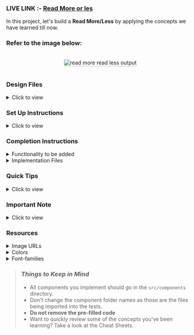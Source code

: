 ### LIVE LINK :- <a href='https://prashread.ccbp.tech/'>Read More or les</a>

In this project, let's build a **Read More/Less** by applying the concepts we have learned till now.

### Refer to the image below:

<br/>
<div style="text-align: center;">
    <img src="https://assets.ccbp.in/frontend/content/react-js-hooks/read-more-less-output-v0.gif" alt="read more read less output" style="max-width:70%;box-shadow:0 2.8px 2.2px rgba(0, 0, 0, 0.12)">
</div>
<br/>

### Design Files

<details>
<summary>Click to view</summary>

- [Extra Small (Size < 576px) and Small (Size >= 576px)](https://assets.ccbp.in/frontend/content/react-js-hooks/read-more-less-sm-outputs-v0.png)
- [Medium (Size >= 768px), Large (Size >= 992px) and Extra Large (Size >= 1200px) - Read Less](https://assets.ccbp.in/frontend/content/react-js-hooks/read-less-lg-output-v0.png)
- [Medium (Size >= 768px), Large (Size >= 992px) and Extra Large (Size >= 1200px) - Read More](https://assets.ccbp.in/frontend/content/react-js-hooks/read-more-lg-output-v0.png)

</details>

### Set Up Instructions

<details>
<summary>Click to view</summary>

- Download dependencies by running `npm install`
- Start up the app using `npm start`
</details>

### Completion Instructions

<details>
<summary>Functionality to be added</summary>
<br/>

The app must have the following functionalities

- When the app is opened,
  - The text should be shortened to the first one hundred and seventy characters from the given reactHooksDescription and should be displayed
  - **Read More** button should be displayed
- When the **Read More** button is clicked,
  - The total text from the given reactHooksDescription should be displayed
  - **Read Less** button should be displayed
- When the **Read Less** button is clicked,

  - The text should be shortened to the first one hundred and seventy characters from the given reactHooksDescription and should be displayed
  - **Read More** button should be displayed

- The `ReadMoreReadLess` component receives the `reactHooksDescription` as a prop with String data type
  </details>

<details>
<summary>Implementation Files</summary>
<br/>

Use these files to complete the implementation:

- `src/components/ReadMore/index.js`
- `src/components/ReadMore/styledComponents.js`
</details>

### Quick Tips

<details close>
<summary>Click to view</summary>
<br>

- To extract the part of the string we can use the `slice()`

  ```js
  const text = 'Hello world!'
  const slicedText = text.slice(0, 5) // Hello
  ```

</details>

### Important Note

<details>
<summary>Click to view</summary>

<br/>

**The following instructions are required for the tests to pass**

- **Styled Components** should be used for styling purposes
- **Roboto** should be applied as `font-family` for **React Hooks** heading

</details>

### Resources

<details>
<summary>Image URLs</summary>

- [https://assets.ccbp.in/frontend/hooks/react-hooks-img.png](https://assets.ccbp.in/frontend/hooks/react-hooks-img.png) alt should be **react hooks**

</details>

<details>
<summary>Colors</summary>

<br/>

<div style="background-color: #1e293b; width: 150px; padding: 10px; color: white">Hex: #1e293b</div>
<div style="background-color: #334155; width: 150px; padding: 10px; color: white">Hex: #334155</div>
<div style="background-color: #ffffff; width: 150px; padding: 10px; color: black">Hex: #ffffff</div>
<div style="background-color: #1f81ff; width: 150px; padding: 10px; color: white">Hex: #1f81ff</div>
<br/>
</details>

<details>
<summary>Font-families</summary>

- Roboto

</details>

> ### _Things to Keep in Mind_
>
> - All components you implement should go in the `src/components` directory.
> - Don't change the component folder names as those are the files being imported into the tests.
> - **Do not remove the pre-filled code**
> - Want to quickly review some of the concepts you’ve been learning? Take a look at the Cheat Sheets.
